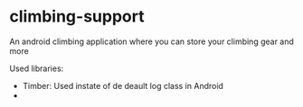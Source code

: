 # climbing-support
An android climbing application where you can store your climbing gear and more

Used libraries:
- Timber: Used instate of de deault log class in Android
- 
